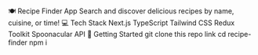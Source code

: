 🍽️ Recipe Finder App
Search and discover delicious recipes by name, cuisine, or time!
💻 Tech Stack
Next.js
TypeScript
Tailwind CSS
Redux Toolkit
Spoonacular API
🚀 Getting Started
git clone this repo link
cd recipe-finder
npm i

